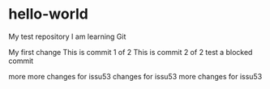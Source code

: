 # hello-world
My test repository
I am learning Git

My first change
This is commit 1 of 2
This is commit 2 of 2
test a blocked commit

more more changes for issu53
changes for issu53
more changes for issu53